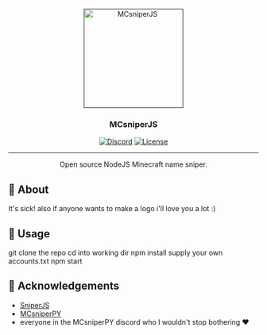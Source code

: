 <p align="center">
  <a href="" rel="noopener">
 <img width=200px height=200px src="https://i.imgur.com/pNjrRq7.png" alt="MCsniperJS"></a>
</p>

<h3 align="center">MCsniperJS</h3>

<div align="center">

[![Discord](https://img.shields.io/badge/discord/801854271410274357)](https://discord.gg/gsbJRuM4Aa)
[![License](https://img.shields.io/badge/license-MIT-blue.svg)](/LICENSE)


</div>

---

<p align="center"> Open source NodeJS Minecraft name sniper.
    <br> 
</p>



## 🧐 About <a name = "about"></a>

It's sick! also if anyone wants to make a logo i'll love you a lot :)

## 🏁 Usage <a name = "usage"></a>

git clone the repo
cd into working dir
npm install
supply your own accounts.txt
npm start

## 🎉 Acknowledgements <a name = "acknowledgement"></a>

- [SniperJS](https://github.com/Discenz/SnipeJS)
- [MCsniperPY](https://github.com/MCsniperPY/MCsniperPY)
- everyone in the MCsniperPY discord who I wouldn't stop bothering ❤️
